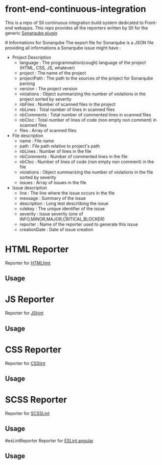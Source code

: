 # front-end-continuous-integration
This is a repo of SII continuous integration build system dedicated to Front-end webapps. This repo provides all the reporters written by SII for the generic [Sonarqube plugin](https://github.com/groupe-sii/sonar-web-client-plugin)

# Informations for Sonarqube
The export file for Sonarqube is a JSON file providing all informations a Sonarqube issue might have :
* Project Description
  * language : The programmation(cough) language of the project (HTML, CSS, JS, whatever)
  * project : The name of the project
  * projectPath : The path to the sources of the project for Sonarqube parsing
  * version : The project version
  * violations : Object summarizing the number of violations in the project sorted by severity
  * nbFiles : Number of scanned files in the project
  * nbLines : Total number of lines in scanned files
  * nbComments : Total number of commented lines in scanned files
  * nbCloc : Total number of lines of code (non empty non comment) in scanned files
  * files : Array of scanned files
* File description
  * name : File name
  * path : File path relative to project's path
  * nbLines : Number of lines in the file
  * nbComments : Number of commented lines in the file
  * nbCloc : Number of lines of code (non empty non comment) in the file
  * violations : Object summarizing the number of violations in the file sorted by severity
  * issues : Array of issues in the file
* Issue description
  * line : The line where the issue occurs in the file
  * message : Summary of the issue
  * description : Long test descrtibing the issue
  * rulekey : The unique identifier of the issue
  * severity : Issue severity (one of INFO,MINOR,MAJOR,CRITICAL,BLOCKER)
  * reporter : Name of the reporter used to generate this issue
  * creationDate : Date of issue creation

# HTML Reporter
Reporter for [HTMLhint](http://htmlhint.com/)
## Usage


# JS Reporter
Reporter for [JShint](http://jshint.com/)
## Usage


# CSS Reporter
Reporter for [CSSlint](http://csslint.net/)
## Usage


# SCSS Reporter
Reporter for [SCSSLint](https://github.com/brigade/scss-lint)
## Usage


#esLintReporter
Reporter for [ESLint angular](https://github.com/Gillespie59/eslint-plugin-angular)
## Usage
